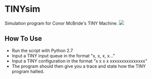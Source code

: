 # TINYsim
Simulation program for Conor McBride's TINY Machine.
![](https://user-images.githubusercontent.com/30571778/32622915-62d064a6-c57c-11e7-9242-d514947e9bec.png)
## How To Use
+ Run the script with Python 2.7
+ Input a TINY input queue in the format "x, x, x, x..."
+ Input a TINY configuration in the format "x x x x  xxxxxxxxxxxxxxx"
+ The program should then give you a trace and state how the TINY program halted.
